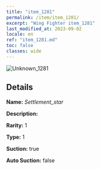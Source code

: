 ```yaml
---
title: "item_1281"
permalink: /item/item_1281/
excerpt: "Wing Fighter item_1281"
last_modified_at: 2023-09-02
locale: en
ref: "item_1281.md"
toc: false
classes: wide
---
```



 ![Unknown_1281](/images/item/Settlement_star_p.png)



## Details

 **Name:** *Settlement_star* 

 **Description:** 

 **Rarity:** 1 

 **Type:** 1 

 **Suction:** true 

 **Auto Suction:** false 


